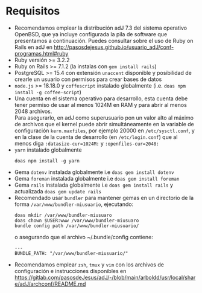 # Requisitos

* Recomendamos emplear la distribución adJ 7.3 del sistema operativo OpenBSD,
  que ya incluye configurada la pila de software que presentamos a 
  continuación.
  Puedes consultar sobre el uso de Ruby on Rails en adJ en
  <http://pasosdejesus.github.io/usuario_adJ/conf-programas.html#ruby>
* Ruby versión >= 3.2.2
* Ruby on Rails >= 7.1.2 (la instalas con `gem install rails`)
* PostgreSQL >= 15.4 con extensión `unaccent` disponible y posibilidad
  de crearle un usuario con permisos para crear bases de datos
* `node.js` >= 18.18.0 y `coffescript` instalado globalmente 
  (i.e.  `doas npm install -g coffee-script`)
* Una cuenta en el sistema operativo para desarrollo, esta cuenta 
  debe tener permiso de usar al menos 1024M en RAM y para abrir al menos 
  2048 archivos.  
  Para asegurarlo, en adJ como superusuario pon un valor alto al 
  máximo de archivos que el kernel puede abrir
  simultáneamente en la variable de configuración `kern.maxfiles`, por
  ejemplo 20000 en `/etc/sysctl.conf`, y en la clase de la cuenta de desarrollo
  (en `/etc/login.conf`) que al menos diga
  `:datasize-cur=1024M:` y  `:openfiles-cur=2048:`
* `yarn` instalado globalmente
  ```
  doas npm install -g yarn
  ```
* Gema `dotenv` instalada globalmente i.e `doas gem install dotenv`
* Gema `foreman` instalada globalmente i.e `doas gem install foreman`
* Gema `rails` instalada globalmente i.e `doas gem install rails` y actualizada `doas gem update rails`
* Recomendado usar `bundler` para mantener gemas en un
  directorio de la forma `/var/www/bundler-miusuario`, ejecutando:
  ```
  doas mkdir /var/www/bundler-miusuaro
  doas chown $USER:www /var/www/bundler-miusuaro
  bundle config path /var/www/bundler-miusuario/
  ```
  o asegurando que el archivo ~/.bundle/config contiene:
  ```
  ---
  BUNDLE_PATH: "/var/www/bundler-miusuario/"
  ```
* Recomendamos emplear `zsh`, `tmux` y `vim` con los archivos de configuración
  e instrucciones disponibles en
  <https://gitlab.com/pasosdeJesus/adJ/-/blob/main/arboldd/usr/local/share/adJ/archconf/README.md>




